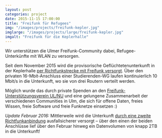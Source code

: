 ```yaml
---
layout: post
categories: project
date: 2015-11-15 17:00:00
title: "Freifunk für Refugees"
img: "/images/projects/freifunk-kepler.jpg" 
imglarge: "/images/projects/large/freifunk-kepler.jpg"
imgalt: "Freifunk für die Keplerhalle"
---
```


Wir unterstützen die Ulmer Freifunk-Community dabei, Refugee-Unterkünfte mit WLAN zu versorgen.

Seit dem November 2015 wird die provisorische Geflüchtetenunterkunft in der Keplerhalle [per Richtfunkstrecke mit Freifunk versorgt](http://stefan.bloggt.es/2015/11/freifunk-fuer-gefluechtete-in-ulm/). Über den privaten 16-Mbit-Anschluss einer Studierenden-WG laufen kontinuierlich 10 Mbit/s in die Unterkunft, wo sie von drei Routern verteilt werden. 

Möglich wurde das durch private Spenden an den [Freifunk-Unterstützungsverein UL/NU](http://freifunk-unterstuetzungsverein.de/) und eine gelungene Zusammenarbeit der verschiedenen Communities in Ulm, die sich für offene Daten, freies Wissen, freie Software und freie Funknetze einsetzen :)

*Update Februar 2016:* Mittlerweile wird die Unterkunft [durch eine zweite Richtfunkanbindung](http://stefan.bloggt.es/2016/01/strippen-ziehen/) ausfallsicherer versorgt – über den einen der beiden Anschlüsse lief über den Februar hinweg ein Datenvolumen von knapp 2TB in die Unterkunft!

